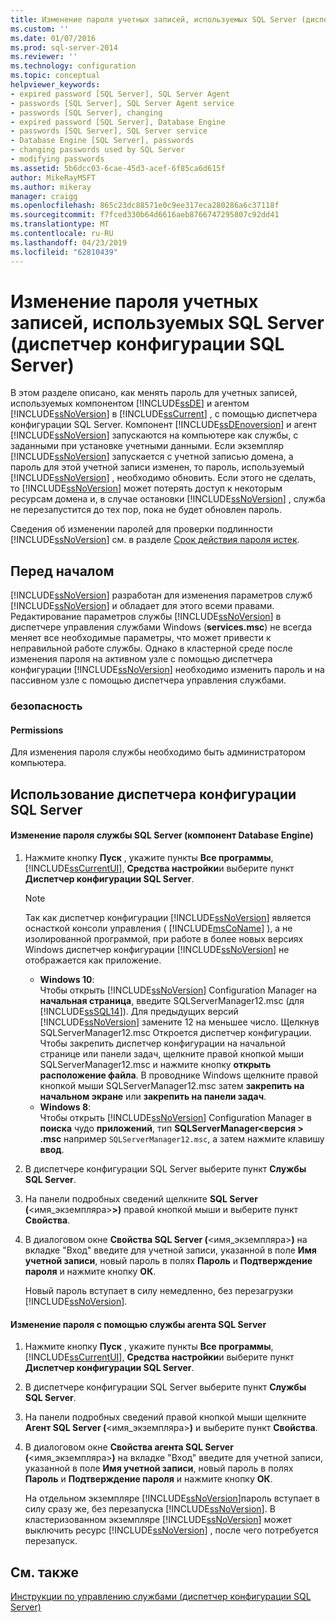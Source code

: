 ```yaml
---
title: Изменение пароля учетных записей, используемых SQL Server (диспетчер конфигурации SQL Server) | Документация Майкрософт
ms.custom: ''
ms.date: 01/07/2016
ms.prod: sql-server-2014
ms.reviewer: ''
ms.technology: configuration
ms.topic: conceptual
helpviewer_keywords:
- expired password [SQL Server], SQL Server Agent
- passwords [SQL Server], SQL Server Agent service
- passwords [SQL Server], changing
- expired password [SQL Server], Database Engine
- passwords [SQL Server], SQL Server service
- Database Engine [SQL Server], passwords
- changing passwords used by SQL Server
- modifying passwords
ms.assetid: 5b6dcc03-6cae-45d3-acef-6f85ca6d615f
author: MikeRayMSFT
ms.author: mikeray
manager: craigg
ms.openlocfilehash: 865c23dc88571e0c9ee317eca280286a6c37118f
ms.sourcegitcommit: f7fced330b64d6616aeb8766747295807c92dd41
ms.translationtype: MT
ms.contentlocale: ru-RU
ms.lasthandoff: 04/23/2019
ms.locfileid: "62810439"
---
```

# <a name="change-the-password-of-the-accounts-used-by-sql-server-sql-server-configuration-manager"></a>Изменение пароля учетных записей, используемых SQL Server (диспетчер конфигурации SQL Server)
  В этом разделе описано, как менять пароль для учетных записей, используемых компонентом [!INCLUDE[ssDE](../../includes/ssde-md.md)] и агентом [!INCLUDE[ssNoVersion](../../includes/ssnoversion-md.md)] в [!INCLUDE[ssCurrent](../../includes/sscurrent-md.md)] , с помощью диспетчера конфигурации SQL Server. Компонент [!INCLUDE[ssDEnoversion](../../includes/ssdenoversion-md.md)] и агент [!INCLUDE[ssNoVersion](../../includes/ssnoversion-md.md)] запускаются на компьютере как службы, с заданными при установке учетными данными. Если экземпляр [!INCLUDE[ssNoVersion](../../includes/ssnoversion-md.md)] запускается с учетной записью домена, а пароль для этой учетной записи изменен, то пароль, используемый [!INCLUDE[ssNoVersion](../../includes/ssnoversion-md.md)] , необходимо обновить. Если этого не сделать, то [!INCLUDE[ssNoVersion](../../includes/ssnoversion-md.md)] может потерять доступ к некоторым ресурсам домена и, в случае остановки [!INCLUDE[ssNoVersion](../../includes/ssnoversion-md.md)] , служба не перезапустится до тех пор, пока не будет обновлен пароль.  
  
 Сведения об изменении паролей для проверки подлинности [!INCLUDE[ssNoVersion](../../includes/ssnoversion-md.md)] см. в разделе [Срок действия пароля истек](../password-expired.md).  
  
##  <a name="BeforeYouBegin"></a> Перед началом  
 [!INCLUDE[ssNoVersion](../../includes/ssnoversion-md.md)] разработан для изменения параметров служб [!INCLUDE[ssNoVersion](../../includes/ssnoversion-md.md)] и обладает для этого всеми правами. Редактирование параметров службы [!INCLUDE[ssNoVersion](../../includes/ssnoversion-md.md)] в диспетчере управления службами Windows (**services.msc**) не всегда меняет все необходимые параметры, что может привести к неправильной работе службы. Однако в кластерной среде после изменения пароля на активном узле с помощью диспетчера конфигурации [!INCLUDE[ssNoVersion](../../includes/ssnoversion-md.md)] необходимо изменить пароль и на пассивном узле с помощью диспетчера управления службами.  
  
###  <a name="Security"></a> безопасность  
  
####  <a name="Permissions"></a> Permissions  
 Для изменения пароля службы необходимо быть администратором компьютера.  
  
##  <a name="SSMSProcedure"></a> Использование диспетчера конфигурации SQL Server  
  
#### <a name="to-change-the-password-used-by-the-sql-server-database-engine-service"></a>Изменение пароля службы SQL Server (компонент Database Engine)  
  
1.  Нажмите кнопку **Пуск** , укажите пункты **Все программы**, [!INCLUDE[ssCurrentUI](../../includes/sscurrentui-md.md)], **Средства настройки**и выберите пункт **Диспетчер конфигурации SQL Server**.  
  
    > [!NOTE]  
    >  Так как диспетчер конфигурации [!INCLUDE[ssNoVersion](../../includes/ssnoversion-md.md)] является оснасткой консоли управления ( [!INCLUDE[msCoName](../../includes/msconame-md.md)] ), а не изолированной программой, при работе в более новых версиях Windows диспетчер конфигурации [!INCLUDE[ssNoVersion](../../includes/ssnoversion-md.md)] не отображается как приложение.  
    >   
    >  -   **Windows 10**:  
    >          Чтобы открыть [!INCLUDE[ssNoVersion](../../includes/ssnoversion-md.md)] Configuration Manager на **начальная страница**, введите SQLServerManager12.msc (для [!INCLUDE[ssSQL14](../../includes/sssql14-md.md)]). Для предыдущих версий [!INCLUDE[ssNoVersion](../../includes/ssnoversion-md.md)] замените 12 на меньшее число. Щелкнув SQLServerManager12.msc Откроется диспетчер конфигурации. Чтобы закрепить диспетчер конфигурации на начальной странице или панели задач, щелкните правой кнопкой мыши SQLServerManager12.msc и нажмите кнопку **открыть расположение файла**. В проводнике Windows щелкните правой кнопкой мыши SQLServerManager12.msc затем **закрепить на начальном экране** или **закрепить на панели задач**.  
    > -   **Windows 8**:  
    >          Чтобы открыть [!INCLUDE[ssNoVersion](../../includes/ssnoversion-md.md)] Configuration Manager в **поиска** чудо **приложений**, тип **SQLServerManager\<версия > .msc** например `SQLServerManager12.msc`, а затем нажмите клавишу **ввод**.  
  
2.  В диспетчере конфигурации SQL Server выберите пункт **Службы SQL Server**.  
  
3.  На панели подробных сведений щелкните **SQL Server (**\<имя_экземпляра>**>)** правой кнопкой мыши и выберите пункт **Свойства**.  
  
4.  В диалоговом окне **Свойства SQL Server (**\<имя_экземпляра>**)** на вкладке "Вход" введите для учетной записи, указанной в поле **Имя учетной записи**, новый пароль в полях **Пароль** и **Подтверждение пароля** и нажмите кнопку **ОК**.  
  
     Новый пароль вступает в силу немедленно, без перезагрузки [!INCLUDE[ssNoVersion](../../includes/ssnoversion-md.md)].  
  
#### <a name="to-change-the-password-used-by-the-sql-server-agent-service"></a>Изменение пароля с помощью службы агента SQL Server  
  
1.  Нажмите кнопку **Пуск** , укажите пункты **Все программы**, [!INCLUDE[ssCurrentUI](../../includes/sscurrentui-md.md)], **Средства настройки**и выберите пункт **Диспетчер конфигурации SQL Server**.  
  
2.  В диспетчере конфигурации SQL Server выберите пункт **Службы SQL Server**.  
  
3.  На панели подробных сведений правой кнопкой мыши щелкните **Агент SQL Server (**\<имя_экземпляра>**)** и выберите пункт **Свойства**.  
  
4.  В диалоговом окне **Свойства агента SQL Server (**\<имя_экземпляра>**)** на вкладке "Вход" введите для учетной записи, указанной в поле **Имя учетной записи**, новый пароль в полях **Пароль** и **Подтверждение пароля** и нажмите кнопку **ОК**.  
  
     На отдельном экземпляре [!INCLUDE[ssNoVersion](../../includes/ssnoversion-md.md)]пароль вступает в силу сразу же, без перезапуска [!INCLUDE[ssNoVersion](../../includes/ssnoversion-md.md)]. В кластеризованном экземпляре [!INCLUDE[ssNoVersion](../../includes/ssnoversion-md.md)] может выключить ресурс [!INCLUDE[ssNoVersion](../../includes/ssnoversion-md.md)] , после чего потребуется перезапуск.  
  
## <a name="see-also"></a>См. также  
 [Инструкции по управлению службами (диспетчер конфигурации SQL Server)](../managing-services-how-to-topics-sql-server-configuration-manager.md)  
  
  
